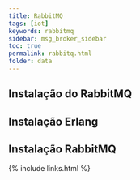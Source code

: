 ```yaml
---
title: RabbitMQ
tags: [iot]
keywords: rabbitmq
sidebar: msg_broker_sidebar
toc: true
permalink: rabbitq.html
folder: data
---
```


## Instalação do RabbitMQ

## Instalação Erlang

## Instalação RabbitMQ

{% include links.html %}
